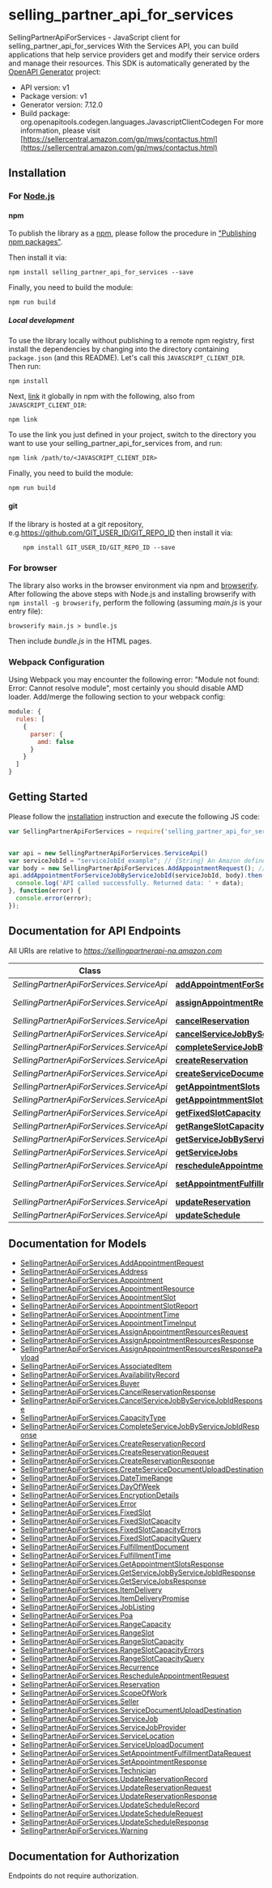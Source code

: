 # selling_partner_api_for_services

SellingPartnerApiForServices - JavaScript client for selling_partner_api_for_services
With the Services API, you can build applications that help service providers get and modify their service orders and manage their resources.
This SDK is automatically generated by the [OpenAPI Generator](https://openapi-generator.tech) project:

- API version: v1
- Package version: v1
- Generator version: 7.12.0
- Build package: org.openapitools.codegen.languages.JavascriptClientCodegen
For more information, please visit [https://sellercentral.amazon.com/gp/mws/contactus.html](https://sellercentral.amazon.com/gp/mws/contactus.html)

## Installation

### For [Node.js](https://nodejs.org/)

#### npm

To publish the library as a [npm](https://www.npmjs.com/), please follow the procedure in ["Publishing npm packages"](https://docs.npmjs.com/getting-started/publishing-npm-packages).

Then install it via:

```shell
npm install selling_partner_api_for_services --save
```

Finally, you need to build the module:

```shell
npm run build
```

##### Local development

To use the library locally without publishing to a remote npm registry, first install the dependencies by changing into the directory containing `package.json` (and this README). Let's call this `JAVASCRIPT_CLIENT_DIR`. Then run:

```shell
npm install
```

Next, [link](https://docs.npmjs.com/cli/link) it globally in npm with the following, also from `JAVASCRIPT_CLIENT_DIR`:

```shell
npm link
```

To use the link you just defined in your project, switch to the directory you want to use your selling_partner_api_for_services from, and run:

```shell
npm link /path/to/<JAVASCRIPT_CLIENT_DIR>
```

Finally, you need to build the module:

```shell
npm run build
```

#### git

If the library is hosted at a git repository, e.g.https://github.com/GIT_USER_ID/GIT_REPO_ID
then install it via:

```shell
    npm install GIT_USER_ID/GIT_REPO_ID --save
```

### For browser

The library also works in the browser environment via npm and [browserify](http://browserify.org/). After following
the above steps with Node.js and installing browserify with `npm install -g browserify`,
perform the following (assuming *main.js* is your entry file):

```shell
browserify main.js > bundle.js
```

Then include *bundle.js* in the HTML pages.

### Webpack Configuration

Using Webpack you may encounter the following error: "Module not found: Error:
Cannot resolve module", most certainly you should disable AMD loader. Add/merge
the following section to your webpack config:

```javascript
module: {
  rules: [
    {
      parser: {
        amd: false
      }
    }
  ]
}
```

## Getting Started

Please follow the [installation](#installation) instruction and execute the following JS code:

```javascript
var SellingPartnerApiForServices = require('selling_partner_api_for_services');


var api = new SellingPartnerApiForServices.ServiceApi()
var serviceJobId = "serviceJobId_example"; // {String} An Amazon defined service job identifier.
var body = new SellingPartnerApiForServices.AddAppointmentRequest(); // {AddAppointmentRequest} Add appointment operation input details.
api.addAppointmentForServiceJobByServiceJobId(serviceJobId, body).then(function(data) {
  console.log('API called successfully. Returned data: ' + data);
}, function(error) {
  console.error(error);
});


```

## Documentation for API Endpoints

All URIs are relative to *https://sellingpartnerapi-na.amazon.com*

Class | Method | HTTP request | Description
------------ | ------------- | ------------- | -------------
*SellingPartnerApiForServices.ServiceApi* | [**addAppointmentForServiceJobByServiceJobId**](docs/ServiceApi.md#addAppointmentForServiceJobByServiceJobId) | **POST** /service/v1/serviceJobs/{serviceJobId}/appointments | 
*SellingPartnerApiForServices.ServiceApi* | [**assignAppointmentResources**](docs/ServiceApi.md#assignAppointmentResources) | **PUT** /service/v1/serviceJobs/{serviceJobId}/appointments/{appointmentId}/resources | 
*SellingPartnerApiForServices.ServiceApi* | [**cancelReservation**](docs/ServiceApi.md#cancelReservation) | **DELETE** /service/v1/reservation/{reservationId} | 
*SellingPartnerApiForServices.ServiceApi* | [**cancelServiceJobByServiceJobId**](docs/ServiceApi.md#cancelServiceJobByServiceJobId) | **PUT** /service/v1/serviceJobs/{serviceJobId}/cancellations | 
*SellingPartnerApiForServices.ServiceApi* | [**completeServiceJobByServiceJobId**](docs/ServiceApi.md#completeServiceJobByServiceJobId) | **PUT** /service/v1/serviceJobs/{serviceJobId}/completions | 
*SellingPartnerApiForServices.ServiceApi* | [**createReservation**](docs/ServiceApi.md#createReservation) | **POST** /service/v1/reservation | 
*SellingPartnerApiForServices.ServiceApi* | [**createServiceDocumentUploadDestination**](docs/ServiceApi.md#createServiceDocumentUploadDestination) | **POST** /service/v1/documents | 
*SellingPartnerApiForServices.ServiceApi* | [**getAppointmentSlots**](docs/ServiceApi.md#getAppointmentSlots) | **GET** /service/v1/appointmentSlots | 
*SellingPartnerApiForServices.ServiceApi* | [**getAppointmmentSlotsByJobId**](docs/ServiceApi.md#getAppointmmentSlotsByJobId) | **GET** /service/v1/serviceJobs/{serviceJobId}/appointmentSlots | 
*SellingPartnerApiForServices.ServiceApi* | [**getFixedSlotCapacity**](docs/ServiceApi.md#getFixedSlotCapacity) | **POST** /service/v1/serviceResources/{resourceId}/capacity/fixed | 
*SellingPartnerApiForServices.ServiceApi* | [**getRangeSlotCapacity**](docs/ServiceApi.md#getRangeSlotCapacity) | **POST** /service/v1/serviceResources/{resourceId}/capacity/range | 
*SellingPartnerApiForServices.ServiceApi* | [**getServiceJobByServiceJobId**](docs/ServiceApi.md#getServiceJobByServiceJobId) | **GET** /service/v1/serviceJobs/{serviceJobId} | 
*SellingPartnerApiForServices.ServiceApi* | [**getServiceJobs**](docs/ServiceApi.md#getServiceJobs) | **GET** /service/v1/serviceJobs | 
*SellingPartnerApiForServices.ServiceApi* | [**rescheduleAppointmentForServiceJobByServiceJobId**](docs/ServiceApi.md#rescheduleAppointmentForServiceJobByServiceJobId) | **POST** /service/v1/serviceJobs/{serviceJobId}/appointments/{appointmentId} | 
*SellingPartnerApiForServices.ServiceApi* | [**setAppointmentFulfillmentData**](docs/ServiceApi.md#setAppointmentFulfillmentData) | **PUT** /service/v1/serviceJobs/{serviceJobId}/appointments/{appointmentId}/fulfillment | 
*SellingPartnerApiForServices.ServiceApi* | [**updateReservation**](docs/ServiceApi.md#updateReservation) | **PUT** /service/v1/reservation/{reservationId} | 
*SellingPartnerApiForServices.ServiceApi* | [**updateSchedule**](docs/ServiceApi.md#updateSchedule) | **PUT** /service/v1/serviceResources/{resourceId}/schedules | 


## Documentation for Models

 - [SellingPartnerApiForServices.AddAppointmentRequest](docs/AddAppointmentRequest.md)
 - [SellingPartnerApiForServices.Address](docs/Address.md)
 - [SellingPartnerApiForServices.Appointment](docs/Appointment.md)
 - [SellingPartnerApiForServices.AppointmentResource](docs/AppointmentResource.md)
 - [SellingPartnerApiForServices.AppointmentSlot](docs/AppointmentSlot.md)
 - [SellingPartnerApiForServices.AppointmentSlotReport](docs/AppointmentSlotReport.md)
 - [SellingPartnerApiForServices.AppointmentTime](docs/AppointmentTime.md)
 - [SellingPartnerApiForServices.AppointmentTimeInput](docs/AppointmentTimeInput.md)
 - [SellingPartnerApiForServices.AssignAppointmentResourcesRequest](docs/AssignAppointmentResourcesRequest.md)
 - [SellingPartnerApiForServices.AssignAppointmentResourcesResponse](docs/AssignAppointmentResourcesResponse.md)
 - [SellingPartnerApiForServices.AssignAppointmentResourcesResponsePayload](docs/AssignAppointmentResourcesResponsePayload.md)
 - [SellingPartnerApiForServices.AssociatedItem](docs/AssociatedItem.md)
 - [SellingPartnerApiForServices.AvailabilityRecord](docs/AvailabilityRecord.md)
 - [SellingPartnerApiForServices.Buyer](docs/Buyer.md)
 - [SellingPartnerApiForServices.CancelReservationResponse](docs/CancelReservationResponse.md)
 - [SellingPartnerApiForServices.CancelServiceJobByServiceJobIdResponse](docs/CancelServiceJobByServiceJobIdResponse.md)
 - [SellingPartnerApiForServices.CapacityType](docs/CapacityType.md)
 - [SellingPartnerApiForServices.CompleteServiceJobByServiceJobIdResponse](docs/CompleteServiceJobByServiceJobIdResponse.md)
 - [SellingPartnerApiForServices.CreateReservationRecord](docs/CreateReservationRecord.md)
 - [SellingPartnerApiForServices.CreateReservationRequest](docs/CreateReservationRequest.md)
 - [SellingPartnerApiForServices.CreateReservationResponse](docs/CreateReservationResponse.md)
 - [SellingPartnerApiForServices.CreateServiceDocumentUploadDestination](docs/CreateServiceDocumentUploadDestination.md)
 - [SellingPartnerApiForServices.DateTimeRange](docs/DateTimeRange.md)
 - [SellingPartnerApiForServices.DayOfWeek](docs/DayOfWeek.md)
 - [SellingPartnerApiForServices.EncryptionDetails](docs/EncryptionDetails.md)
 - [SellingPartnerApiForServices.Error](docs/Error.md)
 - [SellingPartnerApiForServices.FixedSlot](docs/FixedSlot.md)
 - [SellingPartnerApiForServices.FixedSlotCapacity](docs/FixedSlotCapacity.md)
 - [SellingPartnerApiForServices.FixedSlotCapacityErrors](docs/FixedSlotCapacityErrors.md)
 - [SellingPartnerApiForServices.FixedSlotCapacityQuery](docs/FixedSlotCapacityQuery.md)
 - [SellingPartnerApiForServices.FulfillmentDocument](docs/FulfillmentDocument.md)
 - [SellingPartnerApiForServices.FulfillmentTime](docs/FulfillmentTime.md)
 - [SellingPartnerApiForServices.GetAppointmentSlotsResponse](docs/GetAppointmentSlotsResponse.md)
 - [SellingPartnerApiForServices.GetServiceJobByServiceJobIdResponse](docs/GetServiceJobByServiceJobIdResponse.md)
 - [SellingPartnerApiForServices.GetServiceJobsResponse](docs/GetServiceJobsResponse.md)
 - [SellingPartnerApiForServices.ItemDelivery](docs/ItemDelivery.md)
 - [SellingPartnerApiForServices.ItemDeliveryPromise](docs/ItemDeliveryPromise.md)
 - [SellingPartnerApiForServices.JobListing](docs/JobListing.md)
 - [SellingPartnerApiForServices.Poa](docs/Poa.md)
 - [SellingPartnerApiForServices.RangeCapacity](docs/RangeCapacity.md)
 - [SellingPartnerApiForServices.RangeSlot](docs/RangeSlot.md)
 - [SellingPartnerApiForServices.RangeSlotCapacity](docs/RangeSlotCapacity.md)
 - [SellingPartnerApiForServices.RangeSlotCapacityErrors](docs/RangeSlotCapacityErrors.md)
 - [SellingPartnerApiForServices.RangeSlotCapacityQuery](docs/RangeSlotCapacityQuery.md)
 - [SellingPartnerApiForServices.Recurrence](docs/Recurrence.md)
 - [SellingPartnerApiForServices.RescheduleAppointmentRequest](docs/RescheduleAppointmentRequest.md)
 - [SellingPartnerApiForServices.Reservation](docs/Reservation.md)
 - [SellingPartnerApiForServices.ScopeOfWork](docs/ScopeOfWork.md)
 - [SellingPartnerApiForServices.Seller](docs/Seller.md)
 - [SellingPartnerApiForServices.ServiceDocumentUploadDestination](docs/ServiceDocumentUploadDestination.md)
 - [SellingPartnerApiForServices.ServiceJob](docs/ServiceJob.md)
 - [SellingPartnerApiForServices.ServiceJobProvider](docs/ServiceJobProvider.md)
 - [SellingPartnerApiForServices.ServiceLocation](docs/ServiceLocation.md)
 - [SellingPartnerApiForServices.ServiceUploadDocument](docs/ServiceUploadDocument.md)
 - [SellingPartnerApiForServices.SetAppointmentFulfillmentDataRequest](docs/SetAppointmentFulfillmentDataRequest.md)
 - [SellingPartnerApiForServices.SetAppointmentResponse](docs/SetAppointmentResponse.md)
 - [SellingPartnerApiForServices.Technician](docs/Technician.md)
 - [SellingPartnerApiForServices.UpdateReservationRecord](docs/UpdateReservationRecord.md)
 - [SellingPartnerApiForServices.UpdateReservationRequest](docs/UpdateReservationRequest.md)
 - [SellingPartnerApiForServices.UpdateReservationResponse](docs/UpdateReservationResponse.md)
 - [SellingPartnerApiForServices.UpdateScheduleRecord](docs/UpdateScheduleRecord.md)
 - [SellingPartnerApiForServices.UpdateScheduleRequest](docs/UpdateScheduleRequest.md)
 - [SellingPartnerApiForServices.UpdateScheduleResponse](docs/UpdateScheduleResponse.md)
 - [SellingPartnerApiForServices.Warning](docs/Warning.md)


## Documentation for Authorization

Endpoints do not require authorization.

